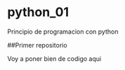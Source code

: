 # python_01
Principio de programacion con python

##Primer repositorio

Voy a poner bien de codigo aqui
